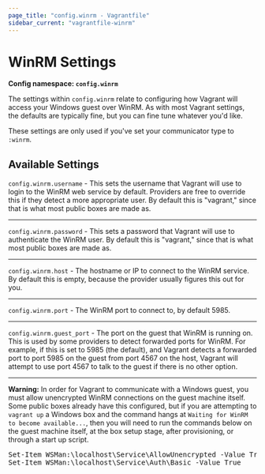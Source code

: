 ```yaml
---
page_title: "config.winrm - Vagrantfile"
sidebar_current: "vagrantfile-winrm"
---
```


# WinRM Settings

**Config namespace: `config.winrm`**

The settings within `config.winrm` relate to configuring how Vagrant
will access your Windows guest over WinRM. As with most Vagrant settings, the
defaults are typically fine, but you can fine tune whatever you'd like.

These settings are only used if you've set your communicator type to `:winrm`.

## Available Settings

`config.winrm.username` - This sets the username that Vagrant will use
to login to the WinRM web service by default. Providers are free to override
this if they detect a more appropriate user. By default this is "vagrant,"
since that is what most public boxes are made as.

<hr>

`config.winrm.password` - This sets a password that Vagrant will use to
authenticate the WinRM user. By default this is "vagrant," since that is
what most public boxes are made as.

<hr>

`config.winrm.host` - The hostname or IP to connect to the WinRM service.
By default this is empty, because the provider usually figures this out for
you.

<hr>

`config.winrm.port` - The WinRM port to connect to, by default 5985.

<hr>

`config.winrm.guest_port` - The port on the guest that WinRM is running on.
This is used by some providers to detect forwarded ports for WinRM. For
example, if this is set to 5985 (the default), and Vagrant detects a forwarded
port to port 5985 on the guest from port 4567 on the host, Vagrant will attempt
to use port 4567 to talk to the guest if there is no other option.

<hr>

<strong>Warning:</strong> In order for Vagrant to communicate with a Windows
guest, you must allow unencrypted WinRM connections on the guest machine
itself. Some public boxes already have this configured, but if you are
attempting to `vagrant up` a Windows box and the command hangs at 
`Waiting for WinRM to become available...`, then you will need to run the
commands below on the guest machine itself, at the box setup stage,
after provisioning, or through a start up script.

<pre class="prettyprint">
Set-Item WSMan:\localhost\Service\AllowUnencrypted -Value True
Set-Item WSMan:\localhost\Service\Auth\Basic -Value True
</pre>